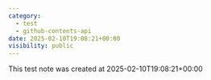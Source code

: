 ```yaml
---
category:
  - test
  - github-contents-api
date: 2025-02-10T19:08:21+00:00
visibility: public
---
```


This test note was created at 2025-02-10T19:08:21+00:00